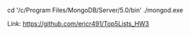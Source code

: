 cd '/c/Program Files/MongoDB/Server/5.0/bin'
./mongod.exe

Link: https://github.com/ericr491/Top5Lists_HW3
